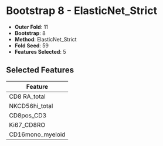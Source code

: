 # Bootstrap 8 - ElasticNet_Strict

- **Outer Fold**: 11
- **Bootstrap**: 8
- **Method**: ElasticNet_Strict
- **Fold Seed**: 59
- **Features Selected**: 5

## Selected Features

| Feature |
|---------|
| CD8 RA_total |
| NKCD56hi_total |
| CD8pos_CD3 |
| Ki67_CD8RO |
| CD16mono_myeloid |

